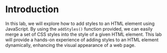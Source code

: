 # Introduction

In this lab, we will explore how to add styles to an HTML element using JavaScript. By using the `addStyles()` function provided, we can easily merge a set of CSS styles into the style of a given HTML element. This lab will provide a hands-on experience of adding styles to an HTML element dynamically, enhancing the visual appearance of a web page.
